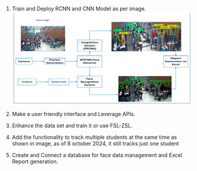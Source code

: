 1. Train and Deploy RCNN and CNN Model as per image.
![alt text](Assets/image.png)

2. Make a user friendly interface and Leverage APIs.

3. Enhance the data set and train it or use FSL-ZSL.

4. Add the functionality to track multiple students at the same time as shown in image, as of 8 october 2024, it still tracks just one student

5. Create and Connect a database for face data management and Excel Report generation.